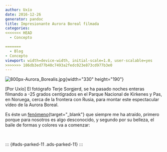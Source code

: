 ```yaml
---
author: Uxío
date: 2016-12-26
generator: pandoc
title: Impresionante Aurora Boreal filmada
categories:
<<<<<<< HEAD
  - Concepto

=======
  - Blog
- Concepto
viewport: width=device-width, initial-scale=1.0, user-scalable=yes
>>>>>>> 186db3ed77b40c7493a2fedc023e873cd977b3e0
---
```




![800px-Aurora_Borealis.jpg](http://upload.wikimedia.org/wikipedia/commons/thumb/6/63/Aurora_Borealis.jpg/800px-Aurora_Borealis.jpg?v=1302602065736){width="330"
height="190"}

\[Por Uxío\] El fotógrafo Terje Sorgjerd, se ha pasado noches enteras
filmando a -25 grados centígrados en el Parque Nacional de Kirkenes y
Pas, en Noruega, cerca de la frontera con Rusia, para montar este
espectacular vídeo de la Aurora Boreal.

Es éste un
[fenómeno](http://es.wikipedia.org/wiki/Aurora_polar){target="_blank"}
que siempre me ha atraído, primero porque para nosotros es algo
desconocido, y segundo por su belleza, el baile de formas y colores va a
comenzar:

 

::: {#ads-parked-11 .ads-parked-11}
:::
